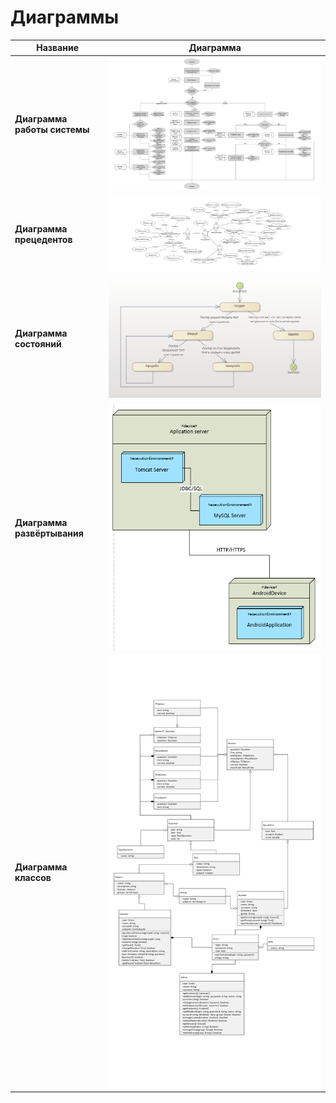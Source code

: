 # Диаграммы

| Название  |    Диаграмма     |
|-------------------------|--------------------------|
| **Диаграмма работы системы** |  <img src="/assets/4.png"  width="auto"> |
| **Диаграмма прецедентов** | <img src="/assets/3.png"  width="200%"> |
| **Диаграмма состояний** |  <img src="/assets/2.png"  width="auto"> |
| **Диаграмма развёртывания** |  <img src="/assets/1.png"  width="auto"> |
| **Диаграмма классов** |  <img src="/assets/5.png"  width="auto"> |
